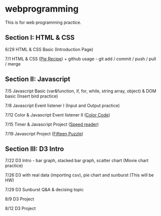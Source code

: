 # webprogramming

This is for web programming practice.


## Section I: HTML & CSS

6/29 HTML & CSS Basic (Introduction Page)

7/1 HTML & CSS ([Pie Recipe](/assignments/pie-recipe.md)) + github usage - git add / commit / push / pull / merge


## Section II: Javascript

7/5 Javascript Basic (var&function, if, for, while, string array, object) & DOM basic (Insert bird practice)

7/8 Javascript Event listener I (Input and Output practice)

7/12 Color & Javascript Event listener II ([Color Code](/assignments/color-reference.md))

7/15 Timer & Javascript Project ([Speed reader](/assignments/speed-reader.md))

7/19 Javascript Project ([Fifteen Puzzle](/assignments/fifteen-puzzle.md))


## Section III: D3 Intro

7/22 D3 Intro - bar graph, stacked bar graph, scatter chart (Movie chart practice)

7/26 D3 with real data (importing csv), pie chart and sunburst (This will be HW)

7/29 D3 Sunburst Q&A & decising topic

8/9 D3 Project

8/12 D3 Project
